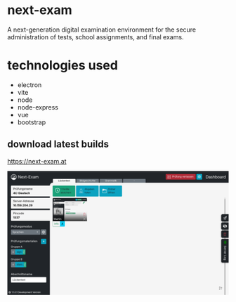 # next-exam
A next-generation digital examination environment for the secure administration of tests, school assignments, and final exams.

# technologies used
* electron
* vite
* node
* node-express
* vue
* bootstrap


## download latest builds
https://next-exam.at


![screenshot](/info/documentation/img/hb_teacher_dashboard.png)




